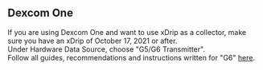 ## Dexcom One  
  
If you are using Dexcom One and want to use xDrip as a collector, make sure you have an xDrip of October 17, 2021 or after.  
Under Hardware Data Source, choose "G5/G6 Transmitter".  
Follow all guides, recommendations and instructions written for "G6" [here](https://navid200.github.io/Dexcom_page).  
